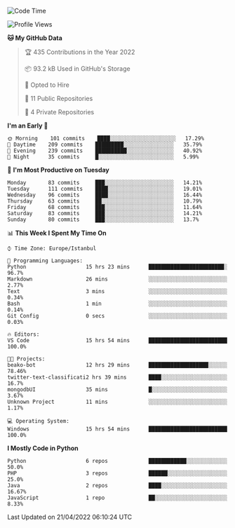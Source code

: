 <!--START_SECTION:waka-->
![Code Time](http://img.shields.io/badge/Code%20Time-173%20hrs%2036%20mins-blue)

![Profile Views](http://img.shields.io/badge/Profile%20Views-0-blue)

**🐱 My GitHub Data** 

> 🏆 435 Contributions in the Year 2022
 > 
> 📦 93.2 kB Used in GitHub's Storage 
 > 
> 💼 Opted to Hire
 > 
> 📜 11 Public Repositories 
 > 
> 🔑 4 Private Repositories  
 > 
**I'm an Early 🐤** 

```text
🌞 Morning    101 commits    ████░░░░░░░░░░░░░░░░░░░░░   17.29% 
🌆 Daytime    209 commits    █████████░░░░░░░░░░░░░░░░   35.79% 
🌃 Evening    239 commits    ██████████░░░░░░░░░░░░░░░   40.92% 
🌙 Night      35 commits     █░░░░░░░░░░░░░░░░░░░░░░░░   5.99%

```
📅 **I'm Most Productive on Tuesday** 

```text
Monday       83 commits     ███░░░░░░░░░░░░░░░░░░░░░░   14.21% 
Tuesday      111 commits    ████░░░░░░░░░░░░░░░░░░░░░   19.01% 
Wednesday    96 commits     ████░░░░░░░░░░░░░░░░░░░░░   16.44% 
Thursday     63 commits     ██░░░░░░░░░░░░░░░░░░░░░░░   10.79% 
Friday       68 commits     ███░░░░░░░░░░░░░░░░░░░░░░   11.64% 
Saturday     83 commits     ███░░░░░░░░░░░░░░░░░░░░░░   14.21% 
Sunday       80 commits     ███░░░░░░░░░░░░░░░░░░░░░░   13.7%

```


📊 **This Week I Spent My Time On** 

```text
⌚︎ Time Zone: Europe/Istanbul

💬 Programming Languages: 
Python                   15 hrs 23 mins      ████████████████████████░   96.7% 
Markdown                 26 mins             ░░░░░░░░░░░░░░░░░░░░░░░░░   2.77% 
Text                     3 mins              ░░░░░░░░░░░░░░░░░░░░░░░░░   0.34% 
Bash                     1 min               ░░░░░░░░░░░░░░░░░░░░░░░░░   0.14% 
Git Config               0 secs              ░░░░░░░░░░░░░░░░░░░░░░░░░   0.03%

🔥 Editors: 
VS Code                  15 hrs 54 mins      █████████████████████████   100.0%

🐱‍💻 Projects: 
beako-bot                12 hrs 29 mins      ███████████████████░░░░░░   78.46% 
twitter-text-classificati2 hrs 39 mins       ████░░░░░░░░░░░░░░░░░░░░░   16.7% 
mongodbUI                35 mins             █░░░░░░░░░░░░░░░░░░░░░░░░   3.67% 
Unknown Project          11 mins             ░░░░░░░░░░░░░░░░░░░░░░░░░   1.17%

💻 Operating System: 
Windows                  15 hrs 54 mins      █████████████████████████   100.0%

```

**I Mostly Code in Python** 

```text
Python                   6 repos             ████████████░░░░░░░░░░░░░   50.0% 
PHP                      3 repos             ██████░░░░░░░░░░░░░░░░░░░   25.0% 
Java                     2 repos             ████░░░░░░░░░░░░░░░░░░░░░   16.67% 
JavaScript               1 repo              ██░░░░░░░░░░░░░░░░░░░░░░░   8.33%

```



 Last Updated on 21/04/2022 06:10:24 UTC
<!--END_SECTION:waka-->

<!--
**3nws/3nws** is a ✨ _special_ ✨ repository because its `README.md` (this file) appears on your GitHub profile.

Here are some ideas to get you started:

- 🔭 I’m currently working on ...
- 🌱 I’m currently learning ...
- 👯 I’m looking to collaborate on ...
- 🤔 I’m looking for help with ...
- 💬 Ask me about ...
- 📫 How to reach me: ...
- 😄 Pronouns: ...
- ⚡ Fun fact: ...
-->

